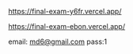 https://final-exam-y6fr.vercel.app/


https://final-exam-ebon.vercel.app/


email: md6@gmail.com
pass:1
